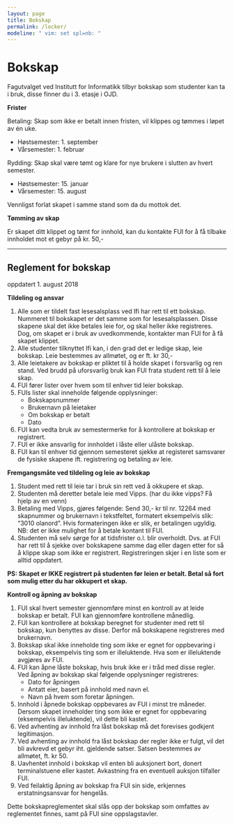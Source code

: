 ```yaml
---
layout: page
title: Bokskap
permalink: /locker/
modeline: " vim: set spl=nb: "
---
```


# Bokskap

Fagutvalget ved Institutt for Informatikk tilbyr bokskap som studenter kan ta i bruk, disse finner du i 3. etasje i OJD.

**Frister**

Betaling: Skap som ikke er betalt innen fristen, vil klippes og tømmes i løpet av én uke.
* Høstsemester: 1. september
* Vårsemester: 1. februar

Rydding: Skap skal være tømt og klare for nye brukere i slutten av hvert semester.
* Høstsemester: 15. januar
* Vårsemester: 15. august

Vennligst forlat skapet i samme stand som da du mottok det.

**Tømming av skap**

Er skapet ditt klippet og tømt for innhold, kan du kontakte FUI for å få tilbake innholdet mot et gebyr på kr. 50,-

---

## Reglement for bokskap
oppdatert 1. august 2018

**Tildeling og ansvar**
1. Alle som er tildelt fast lesesalsplass ved Ifi har rett til ett bokskap. Nummeret til bokskapet er det samme som for lesesalsplassen. Disse skapene skal det ikke betales leie for, og skal heller ikke registreres. Dog, om skapet er i bruk av uvedkommende, kontakter man FUI for å få skapet klippet.
2. Alle studenter tilknyttet Ifi kan, i den grad det er ledige skap, leie bokskap. Leie bestemmes av allmøtet, og er ft. kr 30,-
3. Alle leietakere av bokskap er pliktet til å holde skapet i forsvarlig og ren stand. Ved brudd på uforsvarlig bruk kan FUI frata student rett til å leie skap.
4. FUI fører lister over hvem som til enhver tid leier bokskap.
5. FUIs lister skal inneholde følgende opplysninger:
    * Bokskapsnummer
    * Brukernavn på leietaker
    * Om bokskap er betalt
    * Dato
6. FUI kan vedta bruk av semestermerke for å kontrollere at bokskap er registrert.
7. FUI er ikke ansvarlig for innholdet i låste eller ulåste bokskap.
8. FUI kan til enhver tid gjennom semesteret sjekke at registeret samsvarer de fysiske skapene ift. registrering og betaling av leie.

**Fremgangsmåte ved tildeling og leie av bokskap**
1. Student med rett til leie tar i bruk sin rett ved å okkupere et skap.
2. Studenten må deretter betale leie med Vipps. (har du ikke vipps? Få hjelp av en venn)
3. Betaling med Vipps, gjøres følgende: Send 30,- kr til nr. 12264 med skapnummer og brukernavn i tekstfeltet, formatert eksempelvis slik: “3010 olanord”. Hvis formateringen ikke er slik, er betalingen ugyldig. NB: det er ikke mulighet for å betale kontant til FUI.
4. Studenten må selv sørge for at tidsfrister o.l. blir overholdt. Dvs. at FUI har rett til å sjekke over bokskapene samme dag eller dagen etter for så å klippe skap som ikke er registrert. Registreringen skjer i en liste som er alltid oppdatert.

**PS: Skapet er IKKE registrert på studenten før leien er betalt. Betal så fort som mulig etter du har okkupert et skap.**

**Kontroll og åpning av bokskap**
1. FUI skal hvert semester gjennomføre minst en kontroll av at leide bokskap er betalt. FUI kan gjennomføre kontrollene månedlig.
2. FUI kan kontrollere at bokskap beregnet for studenter med rett til bokskap, kun benyttes av disse. Derfor må bokskapene registreres med brukernavn.
3. Bokskap skal ikke inneholde ting som ikke er egnet for oppbevaring i bokskap, eksempelvis ting som er illeluktende. Hva som er illeluktende avgjøres av FUI.
4. FUI kan åpne låste bokskap, hvis bruk ikke er i tråd med disse regler. Ved åpning av bokskap skal følgende opplysninger registreres:
    * Dato for åpningen
    * Antatt eier, basert på innhold med navn el.
    * Navn på hvem som foretar åpningen.
5. Innhold i åpnede bokskap oppbevares av FUI i minst tre måneder. Dersom skapet inneholder ting som ikke er egnet for oppbevaring (eksempelvis illeluktende), vil dette bli kastet.
6. Ved avhenting av innhold fra låst bokskap må det forevises godkjent legitimasjon.
7. Ved avhenting av innhold fra låst bokskap der regler ikke er fulgt, vil det bli avkrevd et gebyr iht. gjeldende satser. Satsen bestemmes av allmøtet, ft. kr 50.
8. Uavhentet innhold i bokskap vil enten bli auksjonert bort, donert terminalstuene eller kastet. Avkastning fra en eventuell auksjon tilfaller FUI.
9. Ved feilaktig åpning av bokskap fra FUI sin side, erkjennes erstatningsansvar for hengelås.

Dette bokskapreglementet skal slås opp der bokskap som omfattes av reglementet finnes, samt på FUI sine oppslagstavler.